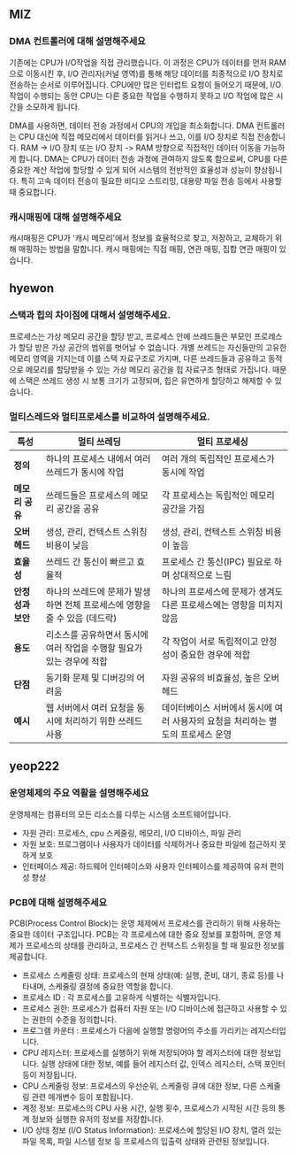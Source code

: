## MIZ

### DMA 컨트롤러에 대해 설명해주세요

기존에는 CPU가 I/O작업을 직접 관리했습니다. 이 과정은 CPU가 데이터를 먼저 RAM으로 이동시킨 후, I/O 관리자(커널 영역)를 통해 해당 데이터를 최종적으로 I/O 장치로 전송하는 순서로 이루어집니다. CPU에만 많은 인터럽트 요청이 들어오기 때문에, I/O 작업이 수행되는 동안 CPU는 다른 중요한 작업을 수행하지 못하고 I/O 작업에 많은 시간을 소모하게 됩니다.

DMA를 사용하면, 데이터 전송 과정에서 CPU의 개입을 최소화합니다. DMA 컨트롤러는 CPU 대신에 직접 메모리에서 데이터를 읽거나 쓰고, 이를 I/O 장치로 직접 전송합니다. RAM -> I/O 장치 또는 I/O 장치 -> RAM 방향으로 직접적인 데이터 이동을 가능하게 합니다. DMA는 CPU가 데이터 전송 과정에 관여하지 않도록 함으로써, CPU를 다른 중요한 계산 작업에 할당할 수 있게 되어 시스템의 전반적인 효율성과 성능이 향상됩니다. 특히 고속 데이터 전송이 필요한 비디오 스트리밍, 대용량 파일 전송 등에서 사용할 때 중요합니다.

### 캐시매핑에 대해 설명해주세요

캐시매핑은 CPU가 '캐시 메모리'에서 정보를 효율적으로 찾고, 저장하고, 교체하기 위해 매핑하는 방법을 말합니다. 캐시 매핑에는 직접 매핑, 연관 매핑, 집합 연관 매핑이 있습니다.

## hyewon

### 스택과 힙의 차이점에 대해서 설명해주세요.

프로세스는 가상 메모리 공간을 할당 받고, 프로세스 안에 쓰레드들은 부모인 프로레스가 할당 받은 가상 공간의 범위를 벗어날 수 없습니다. 개별 쓰레드는 자신들만의 고유한 메모리 영역을 가지는데 이를 스택 자료구조로 가지며, 다른 쓰레드들과 공유하고 동적으로 메모리를 할당받을 수 있는 가상 메모리 공간을 힙 자료구조 형태로 가집니다. 때문에 스택은 쓰레드 생성 시 보통 크기가 고정되며, 힙은 유연하게 할당하고 해제할 수 있습니다.

### 멀티스레드와 멀티프로세스를 비교하여 설명해주세요.

| 특성              | 멀티 쓰레딩                                                                | 멀티 프로세싱                                                                   |
| ----------------- | -------------------------------------------------------------------------- | ------------------------------------------------------------------------------- |
| **정의**          | 하나의 프로세스 내에서 여러 쓰레드가 동시에 작업                           | 여러 개의 독립적인 프로세스가 동시에 작업                                       |
| **메모리 공유**   | 쓰레드들은 프로세스의 메모리 공간을 공유                                   | 각 프로세스는 독립적인 메모리 공간을 가짐                                       |
| **오버헤드**      | 생성, 관리, 컨텍스트 스위칭 비용이 낮음                                    | 생성, 관리, 컨텍스트 스위칭 비용이 높음                                         |
| **효율성**        | 쓰레드 간 통신이 빠르고 효율적                                             | 프로세스 간 통신(IPC) 필요로 하며 상대적으로 느림                               |
| **안정성과 보안** | 하나의 쓰레드에 문제가 발생하면 전체 프로세스에 영향을 줄 수 있음 (데드락) | 하나의 프로세스에 문제가 생겨도 다른 프로세스에는 영향을 미치지 않음            |
| **용도**          | 리소스를 공유하면서 동시에 여러 작업을 수행할 필요가 있는 경우에 적합      | 각 작업이 서로 독립적이고 안정성이 중요한 경우에 적합                           |
| **단점**          | 동기화 문제 및 디버깅의 어려움                                             | 자원 공유의 비효율성, 높은 오버헤드                                             |
| **예시**          | 웹 서버에서 여러 요청을 동시에 처리하기 위한 쓰레드 사용                   | 데이터베이스 서버에서 동시에 여러 사용자의 요청을 처리하는 별도의 프로세스 운영 |

## yeop222

### 운영체제의 주요 역활을 설명해주세요

운영체제는 컴퓨터의 모든 리소스를 다루는 시스템 소프트웨어입니다.

- 자원 관리: 프로세스, cpu 스케줄링, 메모리, I/O 디바이스, 파일 관리
- 자원 보호: 프로그램이나 사용자가 데이터를 삭제하거나 중요한 파일에 접근하지 못하게 보호
- 인터페이스 제공: 하드웨어 인터페이스와 사용자 인터페이스를 제공하여 유저 편의성 향상

### PCB에 대해 설명해주세요

PCB(Process Control Block)는 운영 체제에서 프로세스를 관리하기 위해 사용하는 중요한 데이터 구조입니다. PCB는 각 프로세스에 대한 중요 정보를 포함하며, 운영 체제가 프로세스의 상태를 관리하고, 프로세스 간 컨텍스트 스위칭을 할 때 필요한 정보를 제공합니다.

- 프로세스 스케줄링 상태: 프로세스의 현재 상태(예: 실행, 준비, 대기, 종료 등)를 나타내며, 스케줄링 결정에 중요한 역할을 합니다.
- 프로세스 ID : 각 프로세스를 고유하게 식별하는 식별자입니다.
- 프로세스 권한: 프로세스가 컴퓨터 자원 또는 I/O 디바이스에 접근하고 사용할 수 있는 권한의 수준을 정의합니다.
- 프로그램 카운터 : 프로세스가 다음에 실행할 명령어의 주소를 가리키는 레지스터입니다.
- CPU 레지스터: 프로세스를 실행하기 위해 저장되어야 할 레지스터에 대한 정보입니다. 실행 상태에 대한 정보, 예를 들어 레지스터 값, 인덱스 레지스터, 스택 포인터 등이 저장됩니다.
- CPU 스케줄링 정보: 프로세스의 우선순위, 스케줄링 큐에 대한 정보, 다른 스케줄링 관련 매개변수 등이 포함됩니다.
- 계정 정보: 프로세스의 CPU 사용 시간, 실행 횟수, 프로세스가 시작된 시간 등의 통계 정보와 실행한 유저의 정보를 저장합니다.
- I/O 상태 정보 (I/O Status Information): 프로세스에 할당된 I/O 장치, 열려 있는 파일 목록, 파일 시스템 정보 등 프로세스의 입출력 상태와 관련된 정보입니다.
